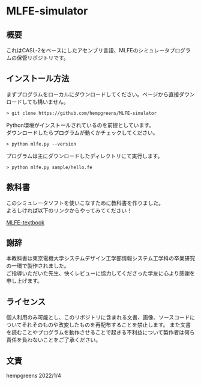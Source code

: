 # MLFE-simulator

## 概要

これはCASL-2をベースにしたアセンブリ言語、MLFEのシミュレータプログラムの保管リポジトリです。

## インストール方法

まずプログラムをローカルにダウンロードしてください。ページから直接ダウンロードしても構いません。

```
> git clone https://github.com/hempgreens/MLFE-simulator
```

Python環境がインストールされているのを前提としています。  
ダウンロードしたらプログラムが動くかチェックしてください。

```
> python mlfe.py --version
```

プログラムは主にダウンロードしたディレクトリにて実行します。

```
> python mlfe.py sample/hello.fe
```

## 教科書

このシミュレータソフトを使いこなすために教科書を作りました。  
よろしければ以下のリンクからやってみてください！

[MLFE-textbook](https://github.com/hempgreens/MLFE-textbook)

## 謝辞

本教科書は東京電機大学システムデザイン工学部情報システム工学科の卒業研究の一環で製作されました。  
ご指導いただいた先生、快くレビューに協力してくださった学友に心より感謝を申し上げます。

## ライセンス

個人利用のみ可能とし、このリポジトリに含まれる文書、画像、ソースコードについてそれそのものや改変したものを再配布することを禁止します。
また文書を読むことやプログラムを動作させることで起きる不利益について製作者は何ら責任を負わないことをご了承ください。

## 文責

hempgreens 2022/1/4
